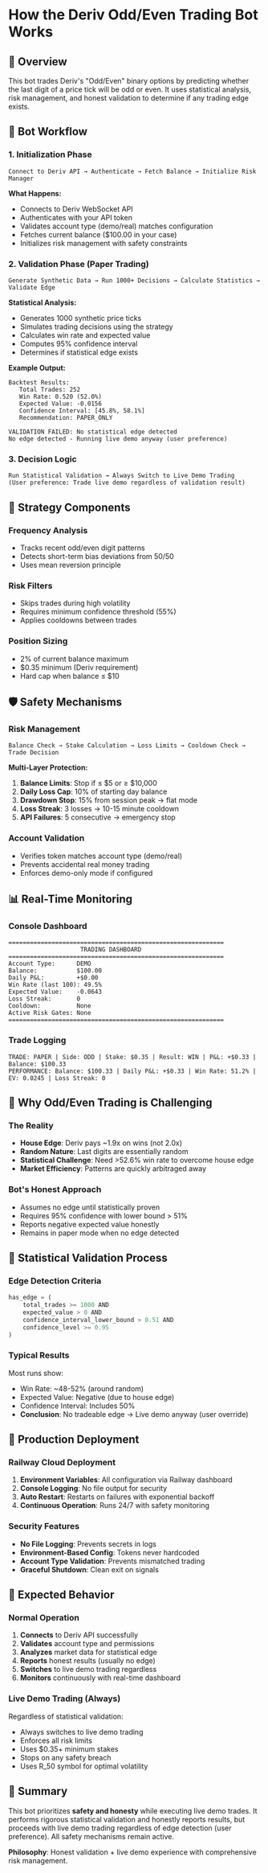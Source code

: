# How the Deriv Odd/Even Trading Bot Works

## 🎯 Overview

This bot trades Deriv's "Odd/Even" binary options by predicting whether the last digit of a price tick will be odd or even. It uses statistical analysis, risk management, and honest validation to determine if any trading edge exists.

## 🔄 Bot Workflow

### 1. **Initialization Phase**
```
Connect to Deriv API → Authenticate → Fetch Balance → Initialize Risk Manager
```

**What Happens:**
- Connects to Deriv WebSocket API
- Authenticates with your API token
- Validates account type (demo/real) matches configuration
- Fetches current balance ($100.00 in your case)
- Initializes risk management with safety constraints

### 2. **Validation Phase (Paper Trading)**
```
Generate Synthetic Data → Run 1000+ Decisions → Calculate Statistics → Validate Edge
```

**Statistical Analysis:**
- Generates 1000 synthetic price ticks
- Simulates trading decisions using the strategy
- Calculates win rate and expected value
- Computes 95% confidence interval
- Determines if statistical edge exists

**Example Output:**
```
Backtest Results:
   Total Trades: 252
   Win Rate: 0.520 (52.0%)
   Expected Value: -0.0156
   Confidence Interval: [45.8%, 58.1%]
   Recommendation: PAPER_ONLY
   
VALIDATION FAILED: No statistical edge detected
No edge detected - Running live demo anyway (user preference)
```

### 3. **Decision Logic**
```
Run Statistical Validation → Always Switch to Live Demo Trading
(User preference: Trade live demo regardless of validation result)
```

## 🧠 Strategy Components

### **Frequency Analysis**
- Tracks recent odd/even digit patterns
- Detects short-term bias deviations from 50/50
- Uses mean reversion principle

### **Risk Filters**
- Skips trades during high volatility
- Requires minimum confidence threshold (55%)
- Applies cooldowns between trades

### **Position Sizing**
- 2% of current balance maximum
- $0.35 minimum (Deriv requirement)
- Hard cap when balance ≤ $10

## 🛡️ Safety Mechanisms

### **Risk Management**
```
Balance Check → Stake Calculation → Loss Limits → Cooldown Check → Trade Decision
```

**Multi-Layer Protection:**
1. **Balance Limits**: Stop if ≤ $5 or ≥ $10,000
2. **Daily Loss Cap**: 10% of starting day balance
3. **Drawdown Stop**: 15% from session peak → flat mode
4. **Loss Streak**: 3 losses → 10-15 minute cooldown
5. **API Failures**: 5 consecutive → emergency stop

### **Account Validation**
- Verifies token matches account type (demo/real)
- Prevents accidental real money trading
- Enforces demo-only mode if configured

## 📊 Real-Time Monitoring

### **Console Dashboard**
```
============================================================
                    TRADING DASHBOARD
============================================================
Account Type:      DEMO
Balance:           $100.00
Daily P&L:         +$0.00
Win Rate (last 100): 49.5%
Expected Value:    -0.0643
Loss Streak:       0
Cooldown:          None
Active Risk Gates: None
============================================================
```

### **Trade Logging**
```
TRADE: PAPER | Side: ODD | Stake: $0.35 | Result: WIN | P&L: +$0.33 | Balance: $100.33
PERFORMANCE: Balance: $100.33 | Daily P&L: +$0.33 | Win Rate: 51.2% | EV: 0.0245 | Loss Streak: 0
```

## 🎲 Why Odd/Even Trading is Challenging

### **The Reality**
- **House Edge**: Deriv pays ~1.9x on wins (not 2.0x)
- **Random Nature**: Last digits are essentially random
- **Statistical Challenge**: Need >52.6% win rate to overcome house edge
- **Market Efficiency**: Patterns are quickly arbitraged away

### **Bot's Honest Approach**
- Assumes no edge until statistically proven
- Requires 95% confidence with lower bound > 51%
- Reports negative expected value honestly
- Remains in paper mode when no edge detected

## 🔬 Statistical Validation Process

### **Edge Detection Criteria**
```python
has_edge = (
    total_trades >= 1000 AND
    expected_value > 0 AND
    confidence_interval_lower_bound > 0.51 AND
    confidence_level >= 0.95
)
```

### **Typical Results**
Most runs show:
- Win Rate: ~48-52% (around random)
- Expected Value: Negative (due to house edge)
- Confidence Interval: Includes 50%
- **Conclusion**: No tradeable edge → Live demo anyway (user override)

## 🚀 Production Deployment

### **Railway Cloud Deployment**
1. **Environment Variables**: All configuration via Railway dashboard
2. **Console Logging**: No file output for security
3. **Auto Restart**: Restarts on failures with exponential backoff
4. **Continuous Operation**: Runs 24/7 with safety monitoring

### **Security Features**
- **No File Logging**: Prevents secrets in logs
- **Environment-Based Config**: Tokens never hardcoded
- **Account Type Validation**: Prevents mismatched trading
- **Graceful Shutdown**: Clean exit on signals

## 🎯 Expected Behavior

### **Normal Operation**
1. **Connects** to Deriv API successfully
2. **Validates** account type and permissions
3. **Analyzes** market data for statistical edge
4. **Reports** honest results (usually no edge)
5. **Switches** to live demo trading regardless
6. **Monitors** continuously with real-time dashboard

### **Live Demo Trading (Always)**
Regardless of statistical validation:
- Always switches to live demo trading
- Enforces all risk limits
- Uses $0.35+ minimum stakes
- Stops on any safety breach
- Uses R_50 symbol for optimal volatility

## 🏁 Summary

This bot prioritizes **safety and honesty** while executing live demo trades. It performs rigorous statistical validation and honestly reports results, but proceeds with live demo trading regardless of edge detection (user preference). All safety mechanisms remain active.

**Philosophy**: Honest validation + live demo experience with comprehensive risk management.
